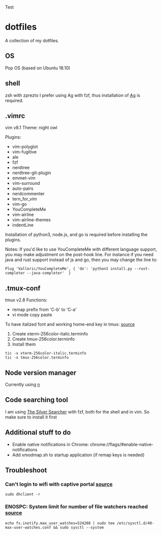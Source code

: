 Test
# dotfiles
A collection of my dotfiles.

## OS
Pop OS (based on Ubuntu 18.10)

## shell
zsh with zprezto
I prefer using Ag with fzf, thus installation of [Ag](https://github.com/ggreer/the_silver_searcher) is required.

## .vimrc
vim v8.1
Theme: night owl

Plugins: 
- vim-polyglot
- vim-fugitive
- ale
- fzf
- nerdtree
- nerdtree-git-plugin
- emmet-vim
- vim-surround
- auto-pairs
- nerdcommenter
- tern_for_vim
- vim-go
- YouCompleteMe
- vim-airline
- vim-airline-themes
- indentLine

Installation of python3, node.js, and go is required before installing the plugins.

Notes:
If you'd like to use YouCompleteMe with different language support, you may make adjustment on the post-hook line.
For instance if you need java and rust support instead of js and go, then you may change the line to:
```
Plug 'Valloric/YouCompleteMe', { 'do': 'python3 install.py --rust-completer --java-completer'  }
```

## .tmux-conf
tmux v2.8
Functions:
- remap prefix from 'C-b' to 'C-a'
- vi mode copy paste

To have italized font and working home-end key in tmux: [source](https://medium.com/@dubistkomisch/how-to-actually-get-italics-and-true-colour-to-work-in-iterm-tmux-vim-9ebe55ebc2be)
1. Create xterm-256color-italic.terminfo
2. Create tmux-256color.terminfo
3. Install them
```
tic -x xterm-256color-italic.terminfo
tic -x tmux-256color.terminfo
```

## Node version manager
Currently using [n](https://github.com/tj/n)


## Code searching tool
I am using [The Silver Searcher](https://github.com/ggreer/the_silver_searcher) with fzf, both for the shell and in vim. So make sure to install it first

## Additional stuff to do
- Enable native notifications in Chrome: chrome://flags/#enable-native-notifications
- Add xmodmap.sh to startup application (if remap keys is needed)

## Troubleshoot
### Can't login to wifi with captive portal [source](https://blog.ham1.co.uk/2016/02/06/cannot-sign-in-using-hotel-wifi-on-linux-ubuntu-mint/)
```
sudo dhclient -r
```
### ENOSPC: System limit for number of file watchers reached [source](https://github.com/guard/listen/wiki/Increasing-the-amount-of-inotify-watchers#the-technical-details)
```
echo fs.inotify.max_user_watches=524288 | sudo tee /etc/sysctl.d/40-max-user-watches.conf && sudo sysctl --system
```
